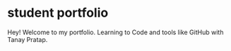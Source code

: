 # student portfolio
Hey! Welcome to my portfolio. Learning to Code and tools like GitHub with Tanay Pratap.